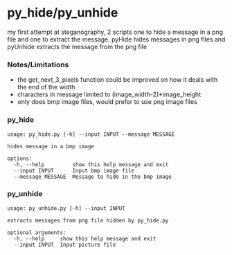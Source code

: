# py_hide/py_unhide

my first attempt at steganography, 2 scripts one to hide a message in a png file and one to extract the message.
pyHide hides messages in png files and pyUnhide extracts the message from the png file

### Notes/Limitations
- the get_next_3_pixels function could be improved on how it deals with the end of the width
- characters in message limited to (image_width-2)*image_height
- only does bmp image files, would prefer to use png image files

### py_hide
```
usage: py_hide.py [-h] --input INPUT --message MESSAGE

hides message in a bmp image

options:
  -h, --help         show this help message and exit
  --input INPUT      Input bmp image file
  --message MESSAGE  Message to hide in the bmp image
```  
### py_unhide
``` 
usage: py_unhide.py [-h] --input INPUT

extracts messages from png file hidden by py_hide.py

optional arguments:
  -h, --help     show this help message and exit
  --input INPUT  Input picture file
 ``` 
